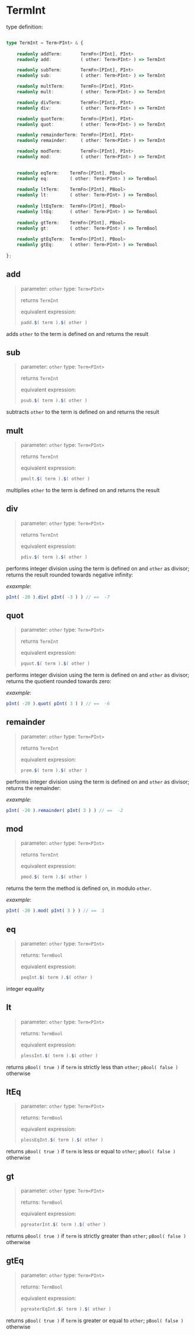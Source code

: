# TermInt

type definition:
```ts

type TermInt = Term<PInt> & {
    
    readonly addTerm:       TermFn<[PInt], PInt>
    readonly add:           ( other: Term<PInt> ) => TermInt

    readonly subTerm:       TermFn<[PInt], PInt>
    readonly sub:           ( other: Term<PInt> ) => TermInt

    readonly multTerm:      TermFn<[PInt], PInt>
    readonly mult:          ( other: Term<PInt> ) => TermInt

    readonly divTerm:       TermFn<[PInt], PInt>
    readonly div:           ( other: Term<PInt> ) => TermInt

    readonly quotTerm:      TermFn<[PInt], PInt>
    readonly quot:          ( other: Term<PInt> ) => TermInt

    readonly remainderTerm: TermFn<[PInt], PInt>
    readonly remainder:     ( other: Term<PInt> ) => TermInt

    readonly modTerm:       TermFn<[PInt], PInt>
    readonly mod:           ( other: Term<PInt> ) => TermInt

    
    readonly eqTerm:    TermFn<[PInt], PBool>
    readonly eq:        ( other: Term<PInt> ) => TermBool
        
    readonly ltTerm:    TermFn<[PInt], PBool>
    readonly lt:        ( other: Term<PInt> ) => TermBool
        
    readonly ltEqTerm:  TermFn<[PInt], PBool>
    readonly ltEq:      ( other: Term<PInt> ) => TermBool
        
    readonly gtTerm:    TermFn<[PInt], PBool>
    readonly gt:        ( other: Term<PInt> ) => TermBool
        
    readonly gtEqTerm:  TermFn<[PInt], PBool>
    readonly gtEq:      ( other: Term<PInt> ) => TermBool
        
};
```

## add

> parameter: `other` type: `Term<PInt>`
> 
> returns `TermInt`
> 
> equivalent expression:
> ```ts
> padd.$( term ).$( other )
> ```

adds `other` to the term is defined on and returns the result


## sub

> parameter: `other` type: `Term<PInt>`
> 
> returns `TermInt`
> 
> equivalent expression:
> ```ts
> psub.$( term ).$( other )
> ```

subtracts `other` to the term is defined on and returns the result

## mult

> parameter: `other` type: `Term<PInt>`
> 
> returns `TermInt`
> 
> equivalent expression:
> ```ts
> pmult.$( term ).$( other )
> ```

multiplies `other` to the term is defined on and returns the result

## div

> parameter: `other` type: `Term<PInt>`
> 
> returns `TermInt`
> 
> equivalent expression:
> ```ts
> pdiv.$( term ).$( other )
> ```

performs integer division using the term is defined on and `other` as divisor; returns the result rounded towards negative infinity:

_exaxmple_:
```ts
pInt( -20 ).div( pInt( -3 ) ) // ==  -7
```

## quot

> parameter: `other` type: `Term<PInt>`
> 
> returns `TermInt`
> 
> equivalent expression:
> ```ts
> pquot.$( term ).$( other )
> ```

performs integer division using the term is defined on and `other` as divisor; returns the quotient rounded towards zero:

_exaxmple_:
```ts
pInt( -20 ).quot( pInt( 3 ) ) // ==  -6
```

## remainder

> parameter: `other` type: `Term<PInt>`
> 
> returns `TermInt`
> 
> equivalent expression:
> ```ts
> prem.$( term ).$( other )
> ```

performs integer division using the term is defined on and `other` as divisor; returns the remainder:

_exaxmple_:
```ts
pInt( -20 ).remainder( pInt( 3 ) ) // ==  -2
```

## mod

> parameter: `other` type: `Term<PInt>`
> 
> returns `TermInt`
> 
> equivalent expression:
> ```ts
> pmod.$( term ).$( other )
> ```

returns the term the method is defined on, in modulo `other`.

_exaxmple_:
```ts
pInt( -20 ).mod( pInt( 3 ) ) // ==  1
```

## eq

> parameter: `other` type: `Term<PInt>`
> 
> returns: `TermBool`
> 
> equivalent expression:
> ```ts
> peqInt.$( term ).$( other )
> ```

integer equality

## lt

> parameter: `other` type: `Term<PInt>`
> 
> returns: `TermBool`
> 
> equivalent expression:
> ```ts
> plessInt.$( term ).$( other )
> ```

returns `pBool( true )` if `term` is strictly less than `other`; `pBool( false )` otherwise

## ltEq

> parameter: `other` type: `Term<PInt>`
> 
> returns: `TermBool`
> 
> equivalent expression:
> ```ts
> plessEqInt.$( term ).$( other )
> ```

returns `pBool( true )` if `term` is less or equal to `other`; `pBool( false )` otherwise

## gt

> parameter: `other` type: `Term<PInt>`
> 
> returns: `TermBool`
> 
> equivalent expression:
> ```ts
> pgreaterInt.$( term ).$( other )
> ```

returns `pBool( true )` if `term` is strictly greater than `other`; `pBool( false )` otherwise

## gtEq

> parameter: `other` type: `Term<PInt>`
> 
> returns: `TermBool`
> 
> equivalent expression:
> ```ts
> pgreaterEqInt.$( term ).$( other )
> ```

returns `pBool( true )` if `term` is greater or equal to `other`; `pBool( false )` otherwise
